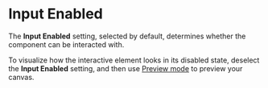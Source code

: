 # Input Enabled<a name="ui-editor-components-interactive-properties-input"></a>

The **Input Enabled** setting, selected by default, determines whether the component can be interacted with\.

To visualize how the interactive element looks in its disabled state, deselect the **Input Enabled** setting, and then use [Preview mode](ui-editor-previewing-canvas.md) to preview your canvas\.